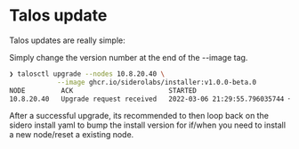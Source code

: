 # Talos update

Talos updates are really simple:

Simply change the version number at the end of the --image tag.

```bash
❯ talosctl upgrade --nodes 10.8.20.40 \
            --image ghcr.io/siderolabs/installer:v1.0.0-beta.0
NODE         ACK                        STARTED
10.8.20.40   Upgrade request received   2022-03-06 21:29:55.796035744 +1100 AEDT m=+4.542098674
```

After a successful upgrade, its recommended to then loop back on the sidero install yaml to bump the install version for if/when you need to install a new node/reset a existing node.